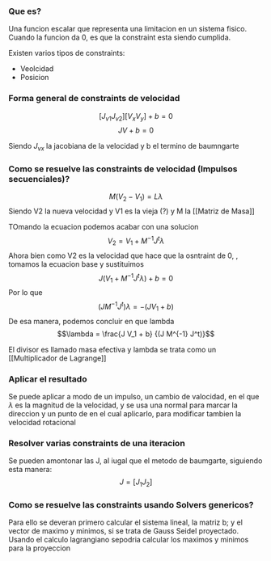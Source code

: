 ### Que es?
Una funcion escalar que representa una limitacion en un sistema fisico.
Cuando la funcion da 0, es que la constraint esta siendo cumplida.

Existen varios tipos de constraints:
- Veolcidad
- Posicion

### Forma general de constraints de velocidad
$$[J_{v1} J_{v2}] [V_x V_y] + b = 0$$
$$JV + b = 0$$

Siendo $J_{vx}$ la jacobiana de la velocidad y b el termino de baumngarte

### Como se resuelve las constraints de velocidad (Impulsos secuenciales)?
$$M(V_2 - V_1) = L\lambda$$
Siendo V2 la nueva velocidad y V1 es la vieja (?) y M la [[Matriz de Masa]]

TOmando la ecuacion podemos acabar con una solucion
$$V_2 = V_1 + M^{-1} J^t \lambda$$
Ahora bien como V2 es la velocidad que hace que la osntraint de 0, , tomamos la ecuacion base y sustituimos
$$J(V_1 + M^{-1} J^t \lambda) + b = 0$$
Por lo que
$$(J M^{-1} J^t)\lambda = -(J V_1 + b)$$
De esa manera, podemos concluir en que lambda
$$\lambda = \frac{J V_1 + b} {(J M^{-1} J^t)}$$

El divisor es llamado masa efectiva y lambda se trata como un [[Multiplicador de Lagrange]]

### Aplicar el resultado
Se puede aplicar a modo de un impulso, un cambio de valocidad, en el que $\lambda$ es la magnitud de la velocidad, y se usa una normal para marcar la direccion y un punto de en el cual aplicarlo, para modificar tambien la velocidad rotacional

### Resolver varias constraints de una iteracion
Se pueden amontonar las J, al iugal que el metodo de baumgarte, siguiendo esta manera:
$$J = [ J_1 J_2]$$


### Como se resuelve las constraints usando Solvers genericos?
Para ello se deveran primero calcular el sistema lineal, la matriz b; y el vector de maximo y minimos, si se trata de Gauss Seidel proyectado.
Usando el calculo lagrangiano sepodria calcular los maximos y minimos para la proyeccion
